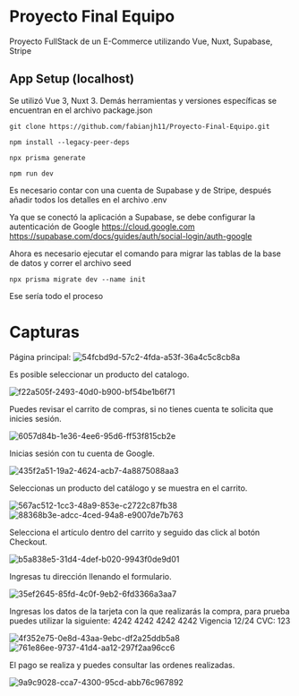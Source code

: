 # Proyecto Final Equipo
Proyecto FullStack de un E-Commerce utilizando Vue, Nuxt, Supabase, Stripe

## App Setup (localhost)

Se utilizó Vue 3, Nuxt 3. 
Demás herramientas y versiones específicas se encuentran en el archivo package.json
```
git clone https://github.com/fabianjh11/Proyecto-Final-Equipo.git

npm install --legacy-peer-deps

npx prisma generate

npm run dev
```
Es necesario contar con una cuenta de Supabase y de Stripe, después añadir todos los detalles en el archivo .env

Ya que se conectó la aplicación a Supabase, se debe configurar la autenticación de Google
    https://cloud.google.com
    https://supabase.com/docs/guides/auth/social-login/auth-google

Ahora es necesario ejecutar el comando para migrar las tablas de la base de datos y correr el archivo seed

```
npx prisma migrate dev --name init
```

Ese sería todo el proceso

# Capturas

Página principal:
![54fcbd9d-57c2-4fda-a53f-36a4c5c8cb8a](https://github.com/fabianjh11/Proyecto-Final-Equipo/assets/105388163/3f3985ff-db6b-4eb4-94df-d2db979a97c8)

Es posible seleccionar un producto del catalogo.

![f22a505f-2493-40d0-b900-bf54be1b6f71](https://github.com/fabianjh11/Proyecto-Final-Equipo/assets/105388163/50bc091c-ff10-49e3-9095-a3c8e92f2b6f)


Puedes revisar el carrito de compras, si no tienes cuenta te solicita que inicies sesión.

![6057d84b-1e36-4ee6-95d6-ff53f815cb2e](https://github.com/fabianjh11/Proyecto-Final-Equipo/assets/105388163/437c61fc-21f3-4ecc-96a6-c9fafed437f6)


Inicias sesión con tu cuenta de Google.

![435f2a51-19a2-4624-acb7-4a8875088aa3](https://github.com/fabianjh11/Proyecto-Final-Equipo/assets/105388163/37f899f0-ab41-49e5-9414-2a756e2fd035)


Seleccionas un producto del catálogo y se muestra en el carrito.

![567ac512-1cc3-48a9-853e-c2722c87fb38](https://github.com/fabianjh11/Proyecto-Final-Equipo/assets/105388163/07b1ab53-4c61-493a-a2d6-6d9bb17b7d37)
![88368b3e-adcc-4ced-94a8-e9007de7b763](https://github.com/fabianjh11/Proyecto-Final-Equipo/assets/105388163/8117944d-f6ed-4340-b775-8b10ec45d3db)


Selecciona el artículo dentro del carrito y seguido das click al botón Checkout.

![b5a838e5-31d4-4def-b020-9943f0de9d01](https://github.com/fabianjh11/Proyecto-Final-Equipo/assets/105388163/4e8fc2b7-16d5-4687-bbc3-3c5e4f913424)


Ingresas tu dirección llenando el formulario.

![35ef2645-85fd-4c0f-9eb2-6fd3366a3aa7](https://github.com/fabianjh11/Proyecto-Final-Equipo/assets/105388163/f32620e1-5d55-4b25-999b-d72e258a5e85)


Ingresas los datos de la tarjeta con la que realizarás la compra, para prueba puedes utilizar la siguiente: 4242 4242 4242 4242  Vigencia 12/24  CVC: 123

![4f352e75-0e8d-43aa-9ebc-df2a25ddb5a8](https://github.com/fabianjh11/Proyecto-Final-Equipo/assets/105388163/cbd403f3-a44f-450d-b6ee-4e23fb12f165)
![761e86ee-9737-41d4-aa12-297f2aa96cc6](https://github.com/fabianjh11/Proyecto-Final-Equipo/assets/105388163/eacfde9b-a721-4c32-a7af-33e0d290cc90)


El pago se realiza y puedes consultar las ordenes realizadas.

![9a9c9028-cca7-4300-95cd-abb76c967892](https://github.com/fabianjh11/Proyecto-Final-Equipo/assets/105388163/d7586b13-34cc-4932-b75f-3c6e0ada1c4f)
